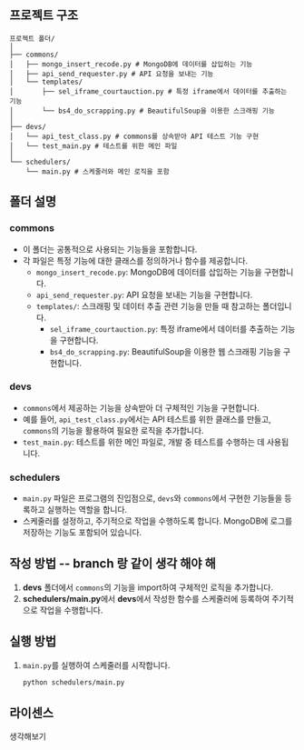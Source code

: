 ## 프로젝트 구조
```
프로젝트 폴더/
│
├── commons/
│   ├── mongo_insert_recode.py # MongoDB에 데이터를 삽입하는 기능
│   ├── api_send_requester.py # API 요청을 보내는 기능
│   └── templates/
│       ├── sel_iframe_courtauction.py # 특정 iframe에서 데이터를 추출하는 기능
│       └── bs4_do_scrapping.py # BeautifulSoup을 이용한 스크래핑 기능
│
├── devs/
│   └── api_test_class.py # commons를 상속받아 API 테스트 기능 구현
│   └── test_main.py # 테스트를 위한 메인 파일
│
└── schedulers/
    └── main.py # 스케줄러와 메인 로직을 포함
```

## 폴더 설명

### commons
- 이 폴더는 공통적으로 사용되는 기능들을 포함합니다.
- 각 파일은 특정 기능에 대한 클래스를 정의하거나 함수를 제공합니다.
  - `mongo_insert_recode.py`: MongoDB에 데이터를 삽입하는 기능을 구현합니다.
  - `api_send_requester.py`: API 요청을 보내는 기능을 구현합니다.
  - `templates/`: 스크래핑 및 데이터 추출 관련 기능을 만들 때 참고하는 폴더입니다.
    - `sel_iframe_courtauction.py`: 특정 iframe에서 데이터를 추출하는 기능을 구현합니다.
    - `bs4_do_scrapping.py`: BeautifulSoup을 이용한 웹 스크래핑 기능을 구현합니다.

### devs
- `commons`에서 제공하는 기능을 상속받아 더 구체적인 기능을 구현합니다.
- 예를 들어, `api_test_class.py`에서는 API 테스트를 위한 클래스를 만들고, `commons`의 기능을 활용하여 필요한 로직을 추가합니다.
- `test_main.py`: 테스트를 위한 메인 파일로, 개발 중 테스트를 수행하는 데 사용됩니다.

### schedulers
- `main.py` 파일은 프로그램의 진입점으로, `devs`와 `commons`에서 구현한 기능들을 등록하고 실행하는 역할을 합니다.
- 스케줄러를 설정하고, 주기적으로 작업을 수행하도록 합니다. MongoDB에 로그를 저장하는 기능도 포함되어 있습니다.

## 작성 방법 -- branch 랑 같이 생각 해야 해

1. **devs** 폴더에서 `commons`의 기능을 import하여 구체적인 로직을 추가합니다.
2. **schedulers/main.py**에서 **devs**에서 작성한 함수를 스케줄러에 등록하여 주기적으로 작업을 수행합니다.

## 실행 방법

1. `main.py`를 실행하여 스케줄러를 시작합니다.
   ```bash
   python schedulers/main.py
   ```

## 라이센스

생각해보기